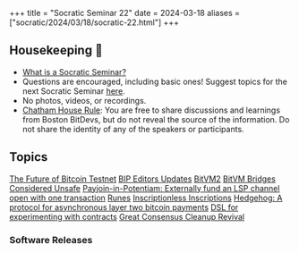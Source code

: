 +++
title = "Socratic Seminar 22"
date = 2024-03-18
aliases = ["socratic/2024/03/18/socratic-22.html"]
+++

## Housekeeping 🧹

- [What is a Socratic Seminar?](https://bitdevs.org/about#socratic-seminars)
- Questions are encouraged, including basic ones! Suggest topics for the next Socratic Seminar [here](https://github.com/0xBEEFCAF3/bostonbitdevs/issues/new).
- No photos, videos, or recordings.
- [Chatham House Rule](https://www.chathamhouse.org/about-us/chatham-house-rule): You are free to share discussions and learnings from Boston BitDevs, but do not reveal the source of the information. Do not share the identity of any of the speakers or participants.

## Topics
[The Future of Bitcoin Testnet](https://groups.google.com/g/bitcoindev/c/9bL00vRj7OU)
[BIP Editors Updates](https://groups.google.com/g/bitcoindev/c/cuMZ77KEQAA)
[BitVM2](https://bitvm.org/bitvm2)
[BitVM Bridges Considered Unsafe](https://medium.com/@twhittle/bitvm-bridges-considered-unsafe-9e1ce75c8176)
[Payjoin-in-Potentiam: Externally fund an LSP channel open with one transaction](https://delvingbitcoin.org/t/payjoin-in-potentiam-externally-fund-an-lsp-channel-open-with-one-transaction/749/5)
[Runes](https://docs.ordinals.com/runes.html)
[Inscriptionless Inscriptions](https://delvingbitcoin.org/t/inscriptionless-inscriptions/785)
[Hedgehog: A protocol for asynchronous layer two bitcoin payments](https://stacker.news/items/481321)
[DSL for experimenting with contracts](https://delvingbitcoin.org/t/dsl-for-experimenting-with-contracts/748/1)
[Great Consensus Cleanup Revival](https://delvingbitcoin.org/t/great-consensus-cleanup-revival/710)


### Software Releases
